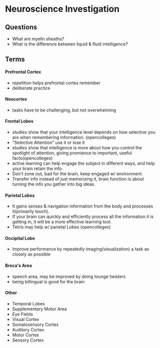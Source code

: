 # Neuroscience Investigation

## Questions
  * What are myelin sheaths?
  * What is the difference between liquid & fluid intelligence?

## Terms

#### Prefrontal Cortex
* repetition helps prefrontal cortex remember
* deliberate practice

#### Neocortex
* tasks have to be challenging, but not overwhelming

#### Frontal Lobes
* studies show that your intelligence level depends on how selective you are when remembering information. (opencolleges)
* "Selective Attention" use it or lose it
* studies show that intelligence is more about how you control the spotlight of attention, giving promience to important, useful facts(opencolleges)
* active learning can help engage the subject in different ways, and help your brain retain the info.
* Don't zone out, bad for the brain, keep engaged w/ environment.
* Transfer info instead of just memorizing it, brain function is about turning the info you gather into big ideas.

#### Parietal Lobes
* It gains senses & navigation information from the body and processes it(primarily touch).
* If your brain can quickly and efficiently process all the information it is getting in, it will be a more effective learning tool.
* Tetris may help w/ parietal Lobes (opencolleges)

#### Occipital Lobe
* Improve performance by repeatedly imaging(visualization) a task as closely as possible

#### Broca's Area
* speech area, may be improved by doing tounge twisters
* being billingual is good for the brain

#### Other
* Temporal Lobes
* Supplementary Motor Area
* Eye Fields
* Visual Cortex
* Somatosensory Cortex
* Auditory Cortex
* Motor Cortex
* Sensory Cortex
